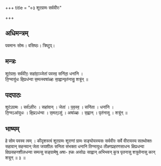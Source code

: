 +++
title = "०३ शूरग्रामः सर्ववीरः"

+++
## अधिमन्त्रम्
पवमानः सोमः। वसिष्ठः। त्रिष्टुप्।

## मन्त्रः
शूर॑ग्रामः॒ सर्व॑वीरः॒ सहा॑वा॒ञ्जेता॑ पवस्व॒ सनि॑ता॒ धना॑नि ।  
ति॒ग्मायु॑धः क्षि॒प्रध॑न्वा स॒मत्स्वषा॑ळ्हः सा॒ह्वान्पृत॑नासु॒ शत्रू॑न् ॥

## पदपाठः
शूर॑ऽग्रामः । सर्व॑ऽवीरः । सहा॑वान् । जेता॑ । प॒व॒स्व॒ । सनि॑ता । धना॑नि ।  
ति॒ग्मऽआ॑युधः । क्षि॒प्रऽध॑न्वा । स॒मत्ऽसु॑ । अषा॑ळ्हः । स॒ह्वान् । पृत॑नासु । शत्रू॑न् ॥

## भाष्यम्
हे सोम पवस्व त्वम् । कीदृशस्त्वं शूरग्रामः शूराणां ग्रामः सङ्घोयस्यसः सर्ववीरः सर्वे वीरायस्य सतथोक्तः सहावान् सहनवान् जेता जयशीलः सनिता संभक्ता धनानि तिग्मायुधः तीक्ष्णप्रहरणसाधनः क्षिप्रधन्वा क्षिप्रसहनशीलधन्वा समत्सु सङ्ग्रामेषु अषा- ह्ळः असोढः साह्वान् अभिभवन् कुत्र पृतनासु शत्रुसेनासु कान् शत्रून् ॥ ३ ॥